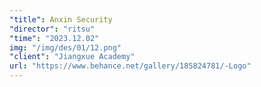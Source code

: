 ```yaml
---
"title": Anxin Security
"director": "ritsu"
"time": "2023.12.02"
img: "/img/des/01/12.png"
"client": "Jiangxue Academy"
url: "https://www.behance.net/gallery/185824781/-Logo"
---
```


